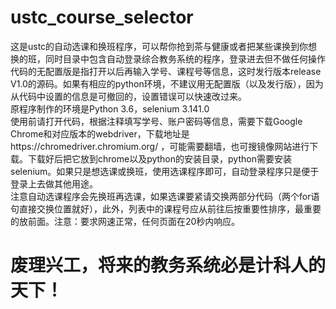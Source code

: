 # ustc_course_selector
这是ustc的自动选课和换班程序，可以帮你抢到茶与健康或者把某些课换到你想换的班，同时目录中包含自动登录综合教务系统的程序，登录进去但不做任何操作  
代码的无配置版是指打开以后再输入学号、课程号等信息，这时发行版本release V1.0的源码。如果有相应的python环境，不建议用无配置版（以及发行版），因为从代码中设置的信息是可撤回的，设置错误可以快速改过来。  
原程序制作的环境是Python 3.6，selenium 3.141.0  
使用前请打开代码，根据注释填写学号、账户密码等信息，需要下载Google Chrome和对应版本的webdriver，下载地址是https://chromedriver.chromium.org/ ，可能需要翻墙，也可搜镜像网站进行下载。下载好后把它放到chrome以及python的安装目录，python需要安装selenium。如果只是想选课或换班，使用选课程序即可，自动登录程序只是便于登录上去做其他用途。  
注意自动选课程序会先换班再选课，如果选课要紧请交换两部分代码（两个for语句直接交换位置就好），此外，列表中的课程号应从前往后按重要性排序，最重要的放前面。注意：要求网速正常，任何页面在20秒内响应。
# 废理兴工，将来的教务系统必是计科人的天下！

